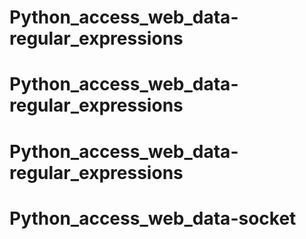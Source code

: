 # Python_access_web_data-regular_expressions
# Python_access_web_data-regular_expressions
# Python_access_web_data-regular_expressions
# Python_access_web_data-socket
